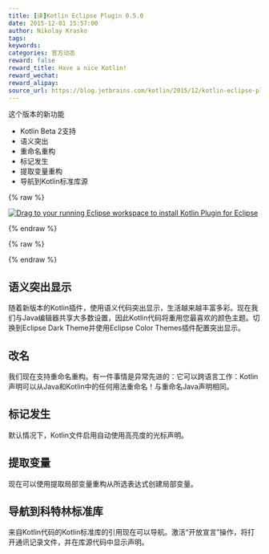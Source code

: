 ```yaml
---
title: [译]Kotlin Eclipse Plugin 0.5.0
date: 2015-12-01 15:57:00
author: Nikolay Krasko
tags:
keywords:
categories: 官方动态
reward: false
reward_title: Have a nice Kotlin!
reward_wechat:
reward_alipay:
source_url: https://blog.jetbrains.com/kotlin/2015/12/kotlin-eclipse-plugin-0-5-0/
---
```


这个版本的新功能

* Kotlin Beta 2支持
* 语义突出
* 重命名重构
* 标记发生
* 提取变量重构
* 导航到Kotlin标准库源


{% raw %}
<p><a class="drag" href="http://marketplace.eclipse.org/marketplace-client-intro?mpc_install=2257536" title="Drag to your running Eclipse workspace to install Kotlin Plugin for Eclipse"><img alt="Drag to your running Eclipse workspace to install Kotlin Plugin for Eclipse" data-recalc-dims="1" src="https://i2.wp.com/marketplace.eclipse.org/sites/all/themes/solstice/_themes/solstice_marketplace/public/images/btn-install.png?w=640&amp;ssl=1"/></a></p>
{% endraw %}


{% raw %}
<p><span id="more-3156"></span></p>
{% endraw %}

## 语义突出显示

随着新版本的Kotlin插件，使用语义代码突出显示，生活越来越丰富多彩。现在我们与Java编辑器共享大多数设置，因此Kotlin代码将重用您最喜欢的颜色主题。切换到Eclipse Dark Theme并使用Eclipse Color Themes插件配置突出显示。
## 改名

我们现在支持重命名重构。有一件事情是异常先进的：它可以跨语言工作：Kotlin声明可以从Java和Kotlin中的任何用法重命名！与重命名Java声明相同。
## 标记发生

默认情况下，Kotlin文件启用自动使用高亮度的光标声明。
## 提取变量

现在可以使用提取局部变量重构从所选表达式创建局部变量。
## 导航到科特林标准库

来自Kotlin代码的Kotlin标准库的引用现在可以导航。激活“开放宣言”操作，将打开通讯记录文件，并在库源代码中显示声明。
